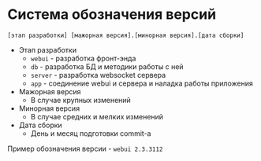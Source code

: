 # Система обозначения версий
`[этап разработки] [мажорная версия].[минорная версия].[дата сборки]`
- Этап разработки
    - `webui` - разработка фронт-энда
    - `db` - разработка БД и методики работы с ней
    - `server` - разработка websocket сервера
    - `app` - соединение webui и сервера и наладка работы приложения
- Мажорная версия
    - В случае крупных изменений
- Минорная версия
    - В случае средних и мелких изменений
- Дата сборки
    - День и месяц подготовки commit-а

Пример обозначения версии - `webui 2.3.3112`